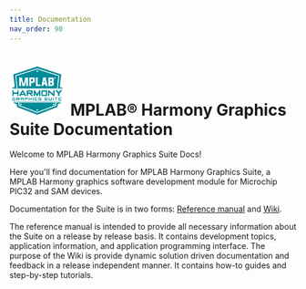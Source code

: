 ```yaml
---
title: Documentation
nav_order: 90
---
```


# ![Microchip Technology](docs/images/mhgs.png) MPLAB® Harmony Graphics Suite Documentation

Welcome to MPLAB Harmony Graphics Suite Docs!

Here you'll find documentation for MPLAB Harmony Graphics Suite, a MPLAB Harmony graphics software development module for Microchip PIC32 and SAM devices.

Documentation for the Suite is in two forms: [Reference manual](https://automaate.github.io/gen2_wiki_sandbox/) and [Wiki](https://github.com/Microchip-MPLAB-Harmony/gfx/wiki).

The reference manual is intended to provide all necessary information about the Suite on a release by release basis. It contains development topics, application information, and application programming interface. The purpose of the Wiki is provide dynamic solution driven documentation and feedback in a release independent manner. It contains how-to guides and step-by-step tutorials.
